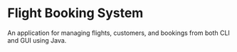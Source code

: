 # Flight Booking System

An application for managing flights, customers, and bookings from both CLI and GUI using Java.
